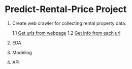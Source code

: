 # Predict-Rental-Price Project

1. Create web crawler for collecting rental property data.

   1.1 [Get urls from webpage]()
   1.2 [Get info from each url]()
2. EDA
3. Modeling
4. API
